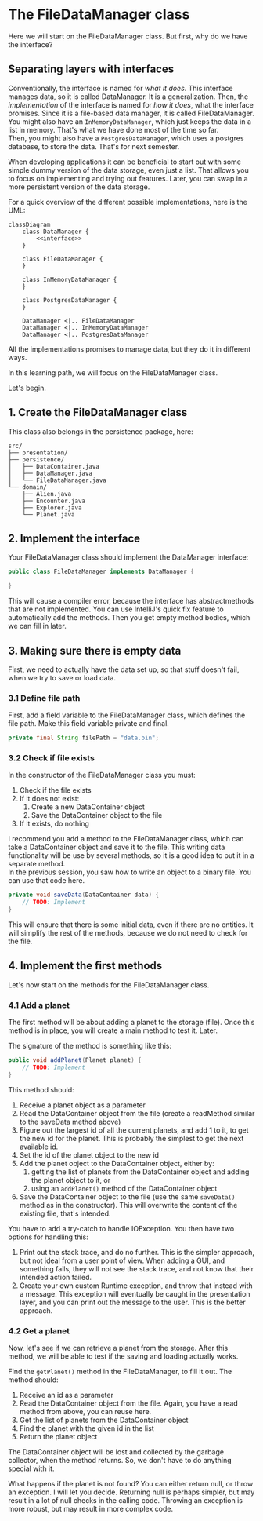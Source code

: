 # The FileDataManager class

Here we will start on the FileDataManager class.
But first, why do we have the interface?

## Separating layers with interfaces

Conventionally, the interface is named for _what it does_. This interface manages data, so it is called DataManager. It is a generalization. Then, the _implementation_ of the interface is named for _how it does_, what the interface promises. Since it is a file-based data manager, it is called FileDataManager.\
You might also have an `InMemoryDataManager`, which just keeps the data in a list in memory. That's what we have done most of the time so far.\
Then, you might also have a `PostgresDataManager`, which uses a postgres database, to store the data. That's for next semester. 

When developing applications it can be beneficial to start out with some simple dummy version of the data storage, even just a list. That allows you to focus on implementing and trying out features. Later, you can swap in a more persistent version of the data storage.

For a quick overview of the different possible implementations, here is the UML:

```mermaid
classDiagram
    class DataManager {
        <<interface>>
    }

    class FileDataManager {
    }

    class InMemoryDataManager {
    }

    class PostgresDataManager {
    }

    DataManager <|.. FileDataManager
    DataManager <|.. InMemoryDataManager
    DataManager <|.. PostgresDataManager
```

All the implementations promises to manage data, but they do it in different ways.

In this learning path, we will focus on the FileDataManager class.

Let's begin.

## 1. Create the FileDataManager class

This class also belongs in the persistence package, here:

```{6}
src/
├── presentation/
├── persistence/
│   ├── DataContainer.java
│   ├── DataManager.java
│   └── FileDataManager.java
└── domain/
    ├── Alien.java
    ├── Encounter.java
    ├── Explorer.java
    └── Planet.java
```

## 2. Implement the interface

Your FileDataManager class should implement the DataManager interface:

```java
public class FileDataManager implements DataManager {

}
```

This will cause a compiler error, because the interface has abstractmethods that are not implemented. You can use IntelliJ's quick fix feature to automatically add the methods. Then you get empty method bodies, which we can fill in later.

## 3. Making sure there is empty data

First, we need to actually have the data set up, so that stuff doesn't fail, when we try to save or load data.

### 3.1 Define file path

First, add a field variable to the FileDataManager class, which defines the file path. Make this field variable private and final.

```java
private final String filePath = "data.bin";
```

### 3.2 Check if file exists

In the constructor of the FileDataManager class you must:

1) Check if the file exists
2) If it does not exist:
   1) Create a new DataContainer object
   2) Save the DataContainer object to the file
3) If it exists, do nothing

I recommend you add a method to the FileDataManager class, which can take a DataContainer object and save it to the file. This writing data functionality will be use by several methods, so it is a good idea to put it in a separate method.\
In the previous session, you saw how to write an object to a binary file. You can use that code here.

```java
private void saveData(DataContainer data) {
    // TODO: Implement
}
```

This will ensure that there is some initial data, even if there are no entities. It will simplify the rest of the methods, because we do not need to check for the file. 

## 4. Implement the first methods

Let's now start on the methods for the FileDataManager class.

### 4.1 Add a planet

The first method will be about adding a planet to the storage (file). Once this method is in place, you will create a main method to test it. Later.

The signature of the method is something like this:

```java
public void addPlanet(Planet planet) {
    // TODO: Implement
}
```

This method should:

1) Receive a planet object as a parameter
2) Read the DataContainer object from the file (create a readMethod similar to the saveData method above)
3) Figure out the largest id of all the current planets, and add 1 to it, to get the new id for the planet. This is probably the simplest to get the next available id.
4) Set the id of the planet object to the new id
5) Add the planet object to the DataContainer object, either by:
   1) getting the list of planets from the DataContainer object and adding the planet object to it, or
   2) using an `addPlanet()` method of the DataContainer object
6) Save the DataContainer object to the file (use the same `saveData()` method as in the constructor). This will overwrite the content of the existing file, that's intended.

You have to add a try-catch to handle IOException. You then have two options for handling this:
1) Print out the stack trace, and do no further. This is the simpler approach, but not ideal from a user point of view. When adding a GUI, and something fails, they will not see the stack trace, and not know that their intended action failed.
2) Create your own custom Runtime exception, and throw that instead with a message. This exception will eventually be caught in the presentation layer, and you can print out the message to the user. This is the better approach.

### 4.2 Get a planet

Now, let's see if we can retrieve a planet  from the storage. After this method, we will be able to test if the saving and loading actually works.

Find the `getPlanet()` method in the FileDataManager, to fill it out. The method should:

1) Receive an id as a parameter
2) Read the DataContainer object from the file. Again, you have a read method from above, you can reuse here.
3) Get the list of planets from the DataContainer object
4) Find the planet with the given id in the list
5) Return the planet object

The DataContainer object will be lost and collected by the garbage collector, when the method returns. So, we don't have to do anything special with it.

What happens if the planet is not found? You can either return null, or throw an exception. I will let you decide. Returning null is perhaps simpler, but may result in a lot of null checks in the calling code. Throwing an exception is more robust, but may result in more complex code.

